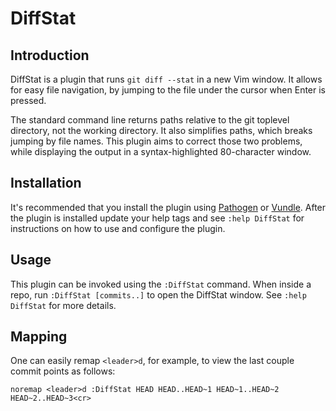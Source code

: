 # DiffStat

## Introduction

DiffStat is a plugin that runs `git diff --stat` in a new Vim window. It allows
for easy file navigation, by jumping to the file under the cursor when Enter is
pressed.

The standard command line returns paths relative to the git toplevel directory,
not the working directory.  It also simplifies paths, which breaks jumping by
file names. This plugin aims to correct those two problems, while displaying the
output in a syntax-highlighted 80-character window.

## Installation

It's recommended that you install the plugin using 
[Pathogen](https://github.com/tpope/vim-pathogen) or
[Vundle](https://github.com/gmarik/vundle). After the
plugin is installed update your help tags and see `:help DiffStat` for
instructions on how to use and configure the plugin.

## Usage

This plugin can be invoked using the `:DiffStat` command. When inside a repo,
run `:DiffStat [commits..]` to open the DiffStat window. See `:help DiffStat`
for more details.

## Mapping

One can easily remap `<leader>d`, for example, to view the last couple commit
points as follows:

`noremap <leader>d :DiffStat HEAD HEAD..HEAD~1 HEAD~1..HEAD~2 HEAD~2..HEAD~3<cr>`





